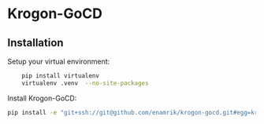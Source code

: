 # Krogon-GoCD

## Installation

Setup your virtual environment:

```bash
	pip install virtualenv
	virtualenv .venv  --no-site-packages
```

Install Krogon-GoCD:

```bash
pip install -e "git+ssh://git@github.com/enamrik/krogon-gocd.git#egg=krogon-gocd"
```

